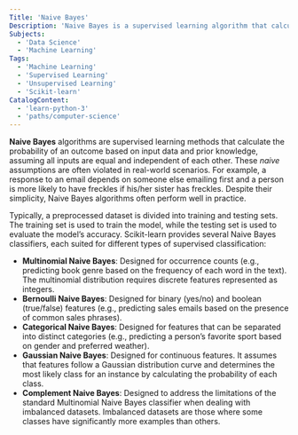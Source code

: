 ```yaml
---
Title: 'Naive Bayes'
Description: 'Naive Bayes is a supervised learning algorithm that calculates outcome probabilities, assuming input features are independent and equally important.'
Subjects:
  - 'Data Science'
  - 'Machine Learning'
Tags:
  - 'Machine Learning'
  - 'Supervised Learning'
  - 'Unsupervised Learning'
  - 'Scikit-learn'
CatalogContent:
  - 'learn-python-3'
  - 'paths/computer-science'
---
```


**Naive Bayes** algorithms are supervised learning methods that calculate the probability of an outcome based on input data and prior knowledge, assuming all inputs are equal and independent of each other. These _naive_ assumptions are often violated in real-world scenarios. For example, a response to an email depends on someone else emailing first and a person is more likely to have freckles if his/her sister has freckles. Despite their simplicity, Naive Bayes algorithms often perform well in practice.

Typically, a preprocessed dataset is divided into training and testing sets. The training set is used to train the model, while the testing set is used to evaluate the model’s accuracy. Scikit-learn provides several Naive Bayes classifiers, each suited for different types of supervised classification:

- **Multinomial Naive Bayes**: Designed for occurrence counts (e.g., predicting book genre based on the frequency of each word in the text). The multinomial distribution requires discrete features represented as integers.
- **Bernoulli Naive Bayes**: Designed for binary (yes/no) and boolean (true/false) features (e.g., predicting sales emails based on the presence of common sales phrases).
- **Categorical Naive Bayes**: Designed for features that can be separated into distinct categories (e.g., predicting a person’s favorite sport based on gender and preferred weather).
- **Gaussian Naive Bayes**: Designed for continuous features. It assumes that features follow a Gaussian distribution curve and determines the most likely class for an instance by calculating the probability of each class.
- **Complement Naive Bayes**: Designed to address the limitations of the standard Multinomial Naive Bayes classifier when dealing with imbalanced datasets. Imbalanced datasets are those where some classes have significantly more examples than others.
